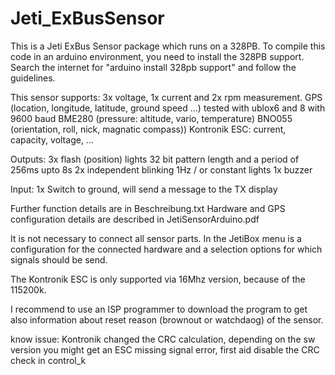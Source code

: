 # Jeti_ExBusSensor
This is a Jeti ExBus Sensor package which runs on a 328PB. 
To compile this code in an arduino environment, you need to install the 328PB support. 
Search the internet for "arduino install 328pb support" and follow the guidelines.

This sensor supports:
3x voltage, 1x current and 2x rpm measurement. 
GPS (location, longitude, latitude, ground speed ...) tested with ublox6 and 8 with 9600 baud
BME280 (pressure: altitude, vario, temperature)
BNO055 (orientation, roll, nick, magnatic compass))
Kontronik ESC: current, capacity, voltage, ...

Outputs:
3x flash (position) lights 32 bit pattern length and a period of 256ms upto 8s
2x independent blinking 1Hz / or constant lights
1x buzzer

Input:
1x Switch to ground, will send a message to the TX display

Further function details are in Beschreibung.txt
Hardware and GPS configuration details are described in JetiSensorArduino.pdf

It is not necessary to connect all sensor parts. 
In the JetiBox menu is a configuration for the connected hardware and a selection options for which signals should be send.

The Kontronik ESC is only supported via 16Mhz version, because of the 115200k.

I recommend to use an ISP programmer to download the program to get also information about reset reason (brownout or watchdaog) of the sensor.

know issue: 
Kontronik changed the CRC calculation, depending on the sw version you might get an ESC missing signal error, first aid disable the CRC check in control_k
